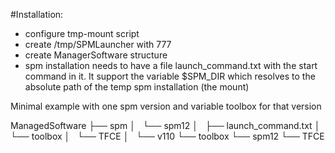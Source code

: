 #Installation:
- configure tmp-mount script
- create /tmp/SPMLauncher with 777
- create ManagerSoftware structure
- spm installation needs to have a file launch_command.txt with the start command in it. It support the variable $SPM_DIR which resolves to the absolute path of the temp spm installation (the mount)





Minimal example with one spm version and variable toolbox for that version

ManagedSoftware
├── spm
│   └── spm12
│       ├── launch_command.txt
│       └── toolbox
│           └── TFCE
│               └── v110
└── toolbox
    └── spm12
        └── TFCE
